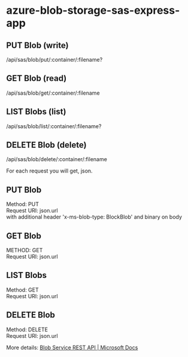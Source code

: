 # azure-blob-storage-sas-express-app  
  
**PUT Blob (write)**  
--------------------
  /api/sas/blob/put/:container/:filename?  
  
**GET Blob (read)**  
-------------------  
  /api/sas/blob/get/:container/:filename  
  
**LIST Blobs (list)**  
---------------------  
  /api/sas/blob/list/:container/:filename?  
  
**DELETE Blob (delete)**  
------------------------  
  /api/sas/blob/delete/:container/:filename  
  
For each request you will get, json.  
  
**PUT Blob**  
------------  
Method: PUT  
Request URI: json.url  
with additional header 'x-ms-blob-type: BlockBlob' and binary on body  
  
**GET Blob**  
------------  
METHOD: GET  
Request URI: json.url  
  
**LIST Blobs**  
--------------  
Method: GET  
Request URI: json.url  
  
**DELETE Blob**  
---------------  
Method: DELETE  
Request URI: json.url  
  
More details: [Blob Service REST API | Microsoft Docs](https://docs.microsoft.com/en-us/rest/api/storageservices)  
